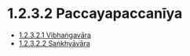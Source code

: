 

# 1.2.3.2 Paccayapaccanīya

* [1.2.3.2.1 Vibhaṅgavāra](1.2.3.2/1.2.3.2.1.md)
* [1.2.3.2.2 Saṅkhyāvāra](1.2.3.2/1.2.3.2.2.md)



